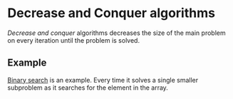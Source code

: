 # Decrease and Conquer algorithms

*Decrease and conquer* algorithms decreases the size of the main problem on every iteration until the problem is solved.

## Example

[Binary search](/algorithms/binary_search.md) is an example. Every time it solves a single smaller subproblem as it searches for the element in the array.